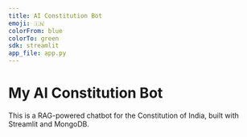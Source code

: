 ```yaml
---
title: AI Constitution Bot
emoji: 🇮🇳
colorFrom: blue
colorTo: green
sdk: streamlit
app_file: app.py
---
```


# My AI Constitution Bot
This is a RAG-powered chatbot for the Constitution of India, built with Streamlit and MongoDB.